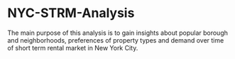 # NYC-STRM-Analysis
The main purpose of this analysis is to gain insights about popular borough and neighborhoods, preferences of property types and demand over time of short term rental market in New York City. 
